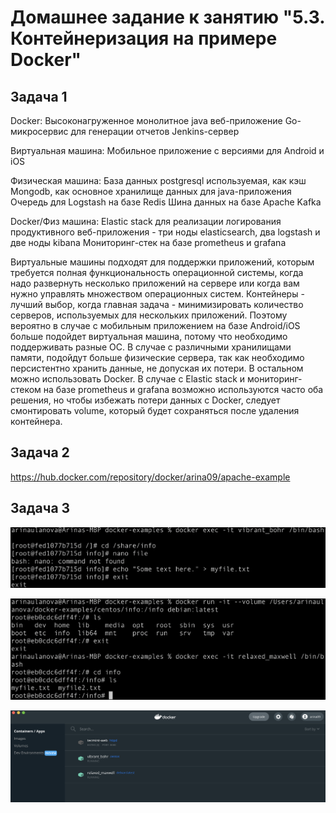 # Домашнее задание к занятию "5.3. Контейнеризация на примере Docker"

## Задача 1
Docker:
Высоконагруженное монолитное java веб-приложение
Go-микросервис для генерации отчетов
Jenkins-сервер

Виртуальная машина:
Мобильное приложение c версиями для Android и iOS

Физическая машина:
База данных postgresql используемая, как кэш
Mongodb, как основное хранилище данных для java-приложения
Очередь для Logstash на базе Redis
Шина данных на базе Apache Kafka

Docker/Физ машина:
Elastic stack для реализации логирования продуктивного веб-приложения - три ноды elasticsearch, два logstash и две ноды kibana
Мониторинг-стек на базе prometheus и grafana

Виртуальные машины подходят для поддержки приложений, которым требуется полная функциональность операционной системы, когда надо развернуть несколько приложений на сервере или когда вам нужно управлять множеством операционных систем. Контейнеры - лучший выбор, когда главная задача - минимизировать количество серверов, используемых для нескольких приложений.
Поэтому вероятно в случае с мобильным приложением на базе Android/iOS больше подойдет виртуальная машина, потому что необходимо поддерживать разные ОС.
В случае с различными хранилищами памяти, подойдут больше физические сервера, так как необходимо персистентно хранить данные, не допуская их потери. В остальном можно использовать Docker.
В случае с Elastic stack и мониторинг-стеком на базе prometheus и grafana возможно используются часто оба решения, но чтобы избежать потери данных c Docker, следует смонтировать volume, который будет сохраняться после удаления контейнера.

## Задача 2
https://hub.docker.com/repository/docker/arina09/apache-example


## Задача 3
![image info](../images/virtual/docker_basic/task3.png)

![image info](../images/virtual/docker_basic/task3_1.png)

![image info](../images/virtual/docker_basic/task3_2.png)